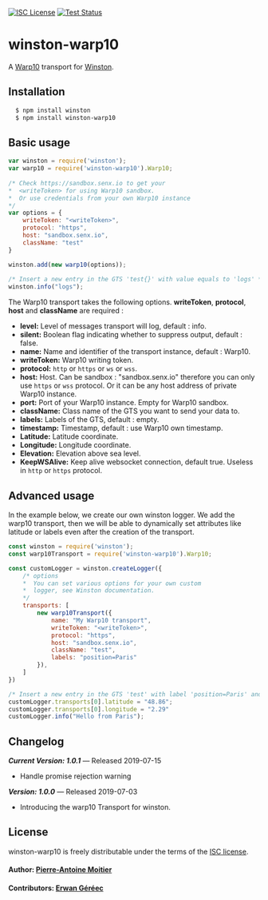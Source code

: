 [![ISC License][license-image]][license-url]
[![Test Status][test-image]][test-url]

# winston-warp10

A [Warp10][0] transport for [Winston][1].

## Installation

``` bash
  $ npm install winston
  $ npm install winston-warp10
```

## Basic usage
``` js
var winston = require('winston');
var warp10 = require('winston-warp10').Warp10;
  
/* Check https://sandbox.senx.io to get your 
*  <writeToken> for using Warp10 sandbox.
*  Or use credentials from your own Warp10 instance
*/ 
var options = {
    writeToken: "<writeToken>",
    protocol: "https",    
    host: "sandbox.senx.io",
    className: "test"
}

winston.add(new warp10(options));
  
/* Insert a new entry in the GTS 'test{}' with value equals to 'logs' */
winston.info("logs");
```

The Warp10 transport takes the following options. **writeToken**, **protocol**, **host** and **className** are required :

* __level:__ Level of messages transport will log, default : info.
* __silent:__ Boolean flag indicating whether to suppress output, default : false.
* __name:__ Name and identifier of the transport instance, default : Warp10.
* __writeToken:__ Warp10 writing token.
* __protocol:__ ```http``` or ```https``` or ```ws``` or ```wss```.
* __host:__ Host. Can be sandbox : "sandbox.senx.io" therefore you can only use ```https``` or ```wss``` protocol. Or it can be any host address of private Warp10 instance.
* __port:__ Port of your Warp10 instance. Empty for Warp10 sandbox.
* __className:__ Class name of the GTS you want to send your data to.
* __labels:__ Labels of the GTS, default : empty.
* __timestamp:__ Timestamp, default : use Warp10 own timestamp.
* __Latitude:__ Latitude coordinate.
* __Longitude:__ Longitude coordinate.
* __Elevation:__ Elevation above sea level.
* __KeepWSAlive:__ Keep alive websocket connection, default true. Useless in ```http``` or ```https``` protocol.


## Advanced usage

In the example below, we create our own winston logger. We add the warp10 transport, then we will be able to dynamically set attributes like latitude or labels even after the creation of the transport.  

``` js
const winston = require('winston');
const warp10Transport = require('winston-warp10').Warp10;

const customLogger = winston.createLogger({
    /* options 
    *  You can set various options for your own custom
    *  logger, see Winston documentation.
    */
    transports: [
        new warp10Transport({
            name: "My Warp10 transport",
            writeToken: "<writeToken>",
            protocol: "https",
            host: "sandbox.senx.io",
            className: "test",
            labels: "position=Paris"
        }),
    ] 
})

/* Insert a new entry in the GTS 'test' with label 'position=Paris' and value equals to 'Hello from Paris', at Eiffel Tower's geographic position */
customLogger.transports[0].latitude = "48.86";
customLogger.transports[0].longitude = "2.29"
customLogger.info("Hello from Paris");
```

Changelog
---------

***Current Version: 1.0.1*** — Released 2019-07-15

* Handle promise rejection warning

***Version: 1.0.0*** — Released 2019-07-03

* Introducing the warp10 Transport for winston.


## License

winston-warp10 is freely distributable under the terms of the [ISC license][license-url].


#### Author: [Pierre-Antoine Moitier](https://github.com/Pierre-AntoineM)
#### Contributors: [Erwan Géréec](https://github.com/wawanopoulos)

[0]: https://www.warp10.io/
[1]: https://github.com/winstonjs/winston

[license-image]: http://img.shields.io/badge/license-ISC-blue.svg?style=flat
[license-url]: LICENSE

[test-image]: https://img.shields.io/badge/Abstract%20winston%20transport%20test-passing-green.svg
[test-url]: test/winston-warp10-test.js
